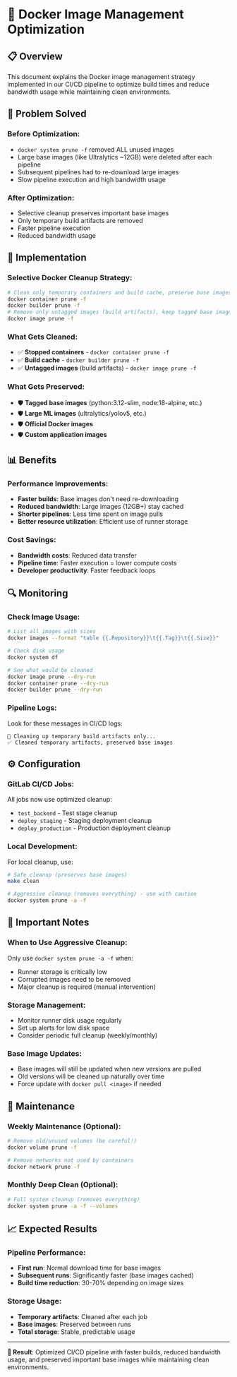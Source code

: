# 🐳 Docker Image Management Optimization

## 📋 Overview

This document explains the Docker image management strategy implemented in our CI/CD pipeline to optimize build times and reduce bandwidth usage while maintaining clean environments.

## 🎯 Problem Solved

### **Before Optimization:**
- `docker system prune -f` removed ALL unused images
- Large base images (like Ultralytics ~12GB) were deleted after each pipeline
- Subsequent pipelines had to re-download large images
- Slow pipeline execution and high bandwidth usage

### **After Optimization:**
- Selective cleanup preserves important base images
- Only temporary build artifacts are removed
- Faster pipeline execution
- Reduced bandwidth usage

## 🔧 Implementation

### **Selective Docker Cleanup Strategy:**

```bash
# Clean only temporary containers and build cache, preserve base images
docker container prune -f
docker builder prune -f
# Remove only untagged images (build artifacts), keep tagged base images
docker image prune -f
```

### **What Gets Cleaned:**
- ✅ **Stopped containers** - `docker container prune -f`
- ✅ **Build cache** - `docker builder prune -f`
- ✅ **Untagged images** (build artifacts) - `docker image prune -f`

### **What Gets Preserved:**
- 🛡️ **Tagged base images** (python:3.12-slim, node:18-alpine, etc.)
- 🛡️ **Large ML images** (ultralytics/yolov5, etc.)
- 🛡️ **Official Docker images**
- 🛡️ **Custom application images**

## 📊 Benefits

### **Performance Improvements:**
- **Faster builds**: Base images don't need re-downloading
- **Reduced bandwidth**: Large images (12GB+) stay cached
- **Shorter pipelines**: Less time spent on image pulls
- **Better resource utilization**: Efficient use of runner storage

### **Cost Savings:**
- **Bandwidth costs**: Reduced data transfer
- **Pipeline time**: Faster execution = lower compute costs
- **Developer productivity**: Faster feedback loops

## 🔍 Monitoring

### **Check Image Usage:**
```bash
# List all images with sizes
docker images --format "table {{.Repository}}\t{{.Tag}}\t{{.Size}}"

# Check disk usage
docker system df

# See what would be cleaned
docker image prune --dry-run
docker container prune --dry-run
docker builder prune --dry-run
```

### **Pipeline Logs:**
Look for these messages in CI/CD logs:
```
🧹 Cleaning up temporary build artifacts only...
✅ Cleaned temporary artifacts, preserved base images
```

## ⚙️ Configuration

### **GitLab CI/CD Jobs:**
All jobs now use optimized cleanup:
- `test_backend` - Test stage cleanup
- `deploy_staging` - Staging deployment cleanup  
- `deploy_production` - Production deployment cleanup

### **Local Development:**
For local cleanup, use:
```bash
# Safe cleanup (preserves base images)
make clean

# Aggressive cleanup (removes everything) - use with caution
docker system prune -a -f
```

## 🚨 Important Notes

### **When to Use Aggressive Cleanup:**
Only use `docker system prune -a -f` when:
- Runner storage is critically low
- Corrupted images need to be removed
- Major cleanup is required (manual intervention)

### **Storage Management:**
- Monitor runner disk usage regularly
- Set up alerts for low disk space
- Consider periodic full cleanup (weekly/monthly)

### **Base Image Updates:**
- Base images will still be updated when new versions are pulled
- Old versions will be cleaned up naturally over time
- Force update with `docker pull <image>` if needed

## 🔄 Maintenance

### **Weekly Maintenance (Optional):**
```bash
# Remove old/unused volumes (be careful!)
docker volume prune -f

# Remove networks not used by containers
docker network prune -f
```

### **Monthly Deep Clean (Optional):**
```bash
# Full system cleanup (removes everything)
docker system prune -a -f --volumes
```

## 📈 Expected Results

### **Pipeline Performance:**
- **First run**: Normal download time for base images
- **Subsequent runs**: Significantly faster (base images cached)
- **Build time reduction**: 30-70% depending on image sizes

### **Storage Usage:**
- **Temporary artifacts**: Cleaned after each job
- **Base images**: Preserved between runs
- **Total storage**: Stable, predictable usage

---

**🎯 Result**: Optimized CI/CD pipeline with faster builds, reduced bandwidth usage, and preserved important base images while maintaining clean environments.
